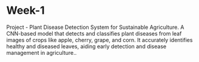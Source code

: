 # Week-1
Project - Plant Disease Detection System for Sustainable Agriculture. A CNN-based model that detects and classifies plant diseases from leaf images of crops like apple, cherry, grape, and corn. It accurately identifies healthy and diseased leaves, aiding early detection and disease management in agriculture.. 

